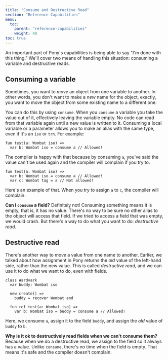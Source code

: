 ```yaml
---
title: "Consume and Destructive Read"
section: "Reference Capabilities"
menu:
  toc:
    parent: "reference-capabilities"
    weight: 40
toc: true
---
```


An important part of Pony's capabilities is being able to say "I'm done with this thing." We'll cover two means of handling this situation: consuming a variable and destructive reads.

## Consuming a variable

Sometimes, you want to _move_ an object from one variable to another. In other words, you don't want to make a _new_ name for the object, exactly, you want to move the object from some existing name to a different one.

You can do this by using `consume`. When you `consume` a variable you take the value out of it, effectively leaving the variable empty. No code can read from that variable again until a new value is written to it. Consuming a local variable or a parameter allows you to make an alias with the same type, even if it's an `iso` or `trn`. For example:

```pony
fun test(a: Wombat iso) =>
  var b: Wombat iso = consume a // Allowed!
```

The compiler is happy with that because by consuming `a`, you've said the value can't be used again and the compiler will complain if you try to.

```pony
fun test(a: Wombat iso) =>
  var b: Wombat iso = consume a // Allowed!
  var c: Wombat tag = a // Not allowed!
```

Here's an example of that. When you try to assign `a` to `c`, the compiler will complain.

__Can I `consume` a field?__ Definitely not! Consuming something means it is empty, that is, it has no value. There's no way to be sure no other alias to the object will access that field. If we tried to access a field that was empty, we would crash. But there's a way to do what you want to do: _destructive read_.

## Destructive read

There's another way to _move_ a value from one name to another. Earlier, we talked about how assignment in Pony returns the _old_ value of the left-hand side, rather than the new value. This is called _destructive read_, and we can use it to do what we want to do, even with fields.

```pony
class Aardvark
  var buddy: Wombat iso

  new create() =>
    buddy = recover Wombat end

  fun ref test(a: Wombat iso) =>
    var b: Wombat iso = buddy = consume a // Allowed!
```

Here, we consume `a`, assign it to the field `buddy`, and assign the _old_ value of `buddy` to `b`.

__Why is it ok to destructively read fields when we can't consume them?__ Because when we do a destructive read, we assign to the field so it always has a value. Unlike `consume`, there's no time when the field is empty. That means it's safe and the compiler doesn't complain.
